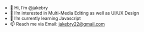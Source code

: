 - 👋 Hi, I’m @jakebry
- 👀 I’m interested in Multi-Media Editing as well as UI/UX Design
- 🌱 I’m currently learning Javascript
- 📫 Reach me via Email: jakebry22@gmail.com

<!---
jakebry/jakebry is a ✨ special ✨ repository because its `README.md` (this file) appears on your GitHub profile.
You can click the Preview link to take a look at your changes.
--->

